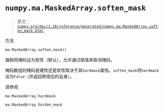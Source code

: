# `numpy.ma.MaskedArray.soften_mask`

> 原文：[`numpy.org/doc/1.26/reference/generated/numpy.ma.MaskedArray.soften_mask.html`](https://numpy.org/doc/1.26/reference/generated/numpy.ma.MaskedArray.soften_mask.html)

方法

```py
ma.MaskedArray.soften_mask()
```

强制将掩码设为软性（默认），允许通过赋值来取消掩码。

掩码数组的掩码是硬性还是软性取决于其`hardmask`属性。`soften_mask`将`hardmask`设为`False`（并返回修改后的自身）。

请参阅

`ma.MaskedArray.hardmask`

`ma.MaskedArray.harden_mask`

